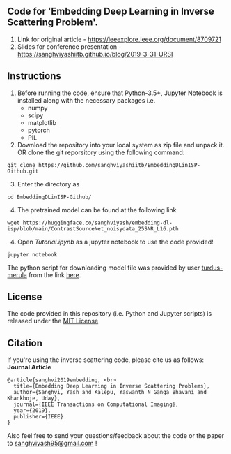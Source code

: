 ## Code for 'Embedding Deep Learning in Inverse Scattering Problem'. 
1. Link for original article - https://ieeexplore.ieee.org/document/8709721
2. Slides for conference presentation - https://sanghviyashiitb.github.io/blog/2019-3-31-URSI

## Instructions
1. Before running the code, ensure that Python-3.5+, Jupyter Notebook is installed along with the necessary packages i.e.
	* numpy
	* scipy
	* matplotlib
	* pytorch
	* PIL
2. Download the repository into your local system as zip file and unpack it. OR clone the git reporsitory using the following command:
```console
git clone https://github.com/sanghviyashiitb/EmbeddingDLinISP-Github.git
```
3. Enter the directory as
```console
cd EmbeddingDLinISP-Github/
```
4. The pretrained model can be found at the following link
```console
wget https://huggingface.co/sanghviyash/embedding-dl-isp/blob/main/ContrastSourceNet_noisydata_25SNR_L16.pth
```
4. Open <i>Tutorial.ipynb</i> as a jupyter notebook to use the code provided! 
```console
jupyter notebook
```

The python script for downloading model file was provided by user [turdus-merula](https://stackoverflow.com/users/1475331/turdus-merula) from the link [here](https://stackoverflow.com/questions/25010369/wget-curl-large-file-from-google-drive).

## License
The code provided in this repository (i.e. Python and Jupyter scripts) is released under the [MIT License](https://github.com/sanghviyashiitb/EmbeddingDLinISP-Github/blob/master/LICENSE)

## Citation
If you're using the inverse scattering code, please cite us as follows: <br>
<b>Journal Article</b><br>
```
@article{sanghvi2019embedding, <br>
  title={Embedding Deep Learning in Inverse Scattering Problems},
  author={Sanghvi, Yash and Kalepu, Yaswanth N Ganga Bhavani and Khankhoje, Uday},
  journal={IEEE Transactions on Computational Imaging},
  year={2019},
  publisher={IEEE}
}
```

Also feel free to send your questions/feedback about the code or the paper to sanghviyash95@gmail.com !
